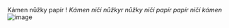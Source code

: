 Kámen nůžky papír !
*Kámen ničí nůžkyr*
*nůžky ničí papír*
*papír ničí kámen*
![image](https://user-images.githubusercontent.com/100674072/173297084-284db81c-d262-4565-9d70-8ebeae3c69e7.png)
